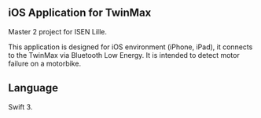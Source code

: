 ## iOS Application for TwinMax

Master 2 project for ISEN Lille.

This application is designed for iOS environment (iPhone, iPad), it connects to the TwinMax via Bluetooth Low Energy. It is intended to detect motor failure on a motorbike.

## Language

Swift 3.
